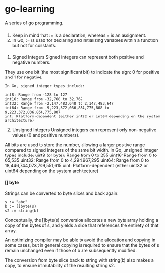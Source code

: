 # go-learning
A series of go programming. 

#####
1. Keep in mind that := is a declaration, whereas = is an assignment.
2. In Go, := is used for declaring and initializing variables within a function but not for constants.


####
1. Signed Integers
Signed integers can represent both positive and negative numbers.

They use one bit (the most significant bit) to indicate the sign: 0 for positive and 1 for negative.

    In Go, signed integer types include:
    
    int8: Range from -128 to 127
    int16: Range from -32,768 to 32,767
    int32: Range from -2,147,483,648 to 2,147,483,647
    int64: Range from -9,223,372,036,854,775,808 to 9,223,372,036,854,775,807
    int: Platform-dependent (either int32 or int64 depending on the system architecture)

2. Unsigned Integers
Unsigned integers can represent only non-negative values (0 and positive numbers).

All bits are used to store the number, allowing a larger positive range compared to signed integers of the same bit width.
In Go, unsigned integer types include:
    uint8 (or byte): Range from 0 to 255
    uint16: Range from 0 to 65,535
    uint32: Range from 0 to 4,294,967,295
    uint64: Range from 0 to 18,446,744,073,709,551,615
    uint: Platform-dependent (either uint32 or uint64 depending on the system architecture)

#### [] byte
Strings can be converted to byte slices and back again:

    s := "abc"
    b := []byte(s)
    s2 := string(b)

Conceptually, the []byte(s) conversion allocates a new byte array holding a copy of the bytes of s, and yields a slice that references the entirety of that array.

An optimizing compiler may be able to avoid the allocation and copying in some cases, but in general copying is required to ensure that the bytes of s remain unchanged even if those of b are subsequently modified.

The conversion from byte slice back to string with string(b) also makes a copy, to ensure immutability of the resulting string s2.